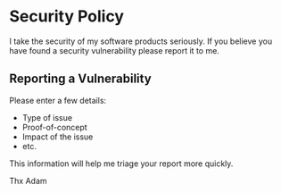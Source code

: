 # Security Policy

I take the security of my software products seriously. If you believe you have found a security vulnerability please report it to me.

## Reporting a Vulnerability

Please enter a few details:

- Type of issue
- Proof-of-concept
- Impact of the issue
- etc.

This information will help me triage your report more quickly.

Thx
Adam
